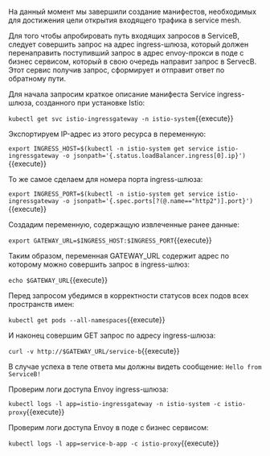 На данный момент мы завершили создание манифестов, необходимых для достижения цели открытия входящего трафика в service mesh.

Для того чтобы апробировать путь входящих запросов в ServiceB, следует совершить запрос на адрес ingress-шлюза, который должен перенаправить поступивший запрос в адрес envoy-прокси в поде с бизнес сервисом, который в свою очередь направит запрос в ServecB. Этот сервис получив запрос, сформирует и отправит ответ по обратному пути.

Для начала запросим краткое описание манифеста Service ingress-шлюза, созданного при установке Istio:

`kubectl get svc istio-ingressgateway -n istio-system`{{execute}}

Экспортируем IP-адрес из этого ресурса в переменную:

`export INGRESS_HOST=$(kubectl -n istio-system get service istio-ingressgateway -o jsonpath='{.status.loadBalancer.ingress[0].ip}')`{{execute}}

То же самое сделаем для номера порта ingress-шлюза:

`export INGRESS_PORT=$(kubectl -n istio-system get service istio-ingressgateway -o jsonpath='{.spec.ports[?(@.name=="http2")].port}')`{{execute}}

Создадим переменную, содержащую извлеченные ранее данные:

`export GATEWAY_URL=$INGRESS_HOST:$INGRESS_PORT`{{execute}}

Таким образом, переменная GATEWAY_URL содержит адрес по которому можно совершить запрос в ingress-шлюз:

`echo $GATEWAY_URL`{{execute}}

Перед запросом убедимся в корректности статусов всех подов всех пространств имен:

`kubectl get pods --all-namespaces`{{execute}}

И наконец совершим GET запрос по адресу ingress-шлюза:

`curl -v http://$GATEWAY_URL/service-b`{{execute}}

В случае успеха в теле ответа мы должны видеть сообщение: `Hello from ServiceB!`

Проверим логи доступа Envoy ingress-шлюза:

`kubectl logs -l app=istio-ingressgateway -n istio-system -c istio-proxy`{{execute}}

Проверим логи доступа Envoy в поде с бизнес сервисом:

`kubectl logs -l app=service-b-app -c istio-proxy`{{execute}}